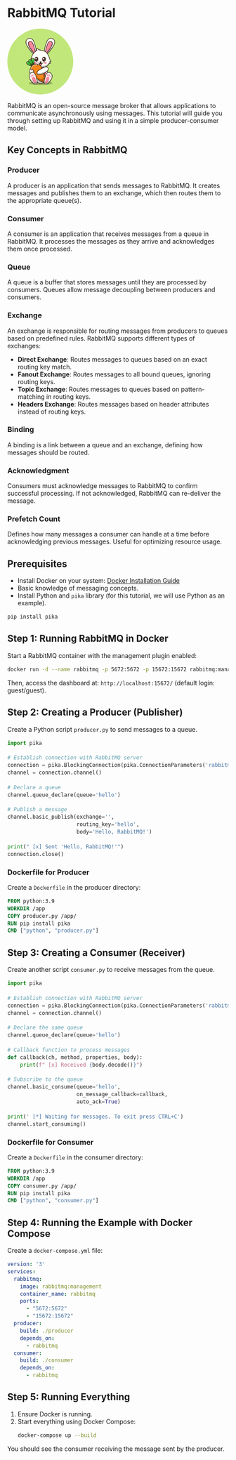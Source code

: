 # RabbitMQ Tutorial

<img src="bunny.jpg" width="150" height="150" style="border-radius: 50%;">

RabbitMQ is an open-source message broker that allows applications to communicate asynchronously using messages. This tutorial will guide you through setting up RabbitMQ and using it in a simple producer-consumer model.

## Key Concepts in RabbitMQ

### Producer
A producer is an application that sends messages to RabbitMQ. It creates messages and publishes them to an exchange, which then routes them to the appropriate queue(s).

### Consumer
A consumer is an application that receives messages from a queue in RabbitMQ. It processes the messages as they arrive and acknowledges them once processed.

### Queue
A queue is a buffer that stores messages until they are processed by consumers. Queues allow message decoupling between producers and consumers.

### Exchange
An exchange is responsible for routing messages from producers to queues based on predefined rules. RabbitMQ supports different types of exchanges:
- **Direct Exchange**: Routes messages to queues based on an exact routing key match.
- **Fanout Exchange**: Routes messages to all bound queues, ignoring routing keys.
- **Topic Exchange**: Routes messages to queues based on pattern-matching in routing keys.
- **Headers Exchange**: Routes messages based on header attributes instead of routing keys.

### Binding
A binding is a link between a queue and an exchange, defining how messages should be routed.

### Acknowledgment
Consumers must acknowledge messages to RabbitMQ to confirm successful processing. If not acknowledged, RabbitMQ can re-deliver the message.

### Prefetch Count
Defines how many messages a consumer can handle at a time before acknowledging previous messages. Useful for optimizing resource usage.

## Prerequisites

- Install Docker on your system: [Docker Installation Guide](https://docs.docker.com/get-docker/)
- Basic knowledge of messaging concepts.
- Install Python and `pika` library (for this tutorial, we will use Python as an example).

```sh
pip install pika
```

## Step 1: Running RabbitMQ in Docker

Start a RabbitMQ container with the management plugin enabled:

```sh
docker run -d --name rabbitmq -p 5672:5672 -p 15672:15672 rabbitmq:management
```

Then, access the dashboard at: `http://localhost:15672/` (default login: guest/guest).

## Step 2: Creating a Producer (Publisher)

Create a Python script `producer.py` to send messages to a queue.

```python
import pika

# Establish connection with RabbitMQ server
connection = pika.BlockingConnection(pika.ConnectionParameters('rabbitmq'))
channel = connection.channel()

# Declare a queue
channel.queue_declare(queue='hello')

# Publish a message
channel.basic_publish(exchange='',
                      routing_key='hello',
                      body='Hello, RabbitMQ!')

print(" [x] Sent 'Hello, RabbitMQ!'")
connection.close()
```

### Dockerfile for Producer

Create a `Dockerfile` in the producer directory:

```dockerfile
FROM python:3.9
WORKDIR /app
COPY producer.py /app/
RUN pip install pika
CMD ["python", "producer.py"]
```

## Step 3: Creating a Consumer (Receiver)

Create another script `consumer.py` to receive messages from the queue.

```python
import pika

# Establish connection with RabbitMQ server
connection = pika.BlockingConnection(pika.ConnectionParameters('rabbitmq'))
channel = connection.channel()

# Declare the same queue
channel.queue_declare(queue='hello')

# Callback function to process messages
def callback(ch, method, properties, body):
    print(f" [x] Received {body.decode()}")

# Subscribe to the queue
channel.basic_consume(queue='hello',
                      on_message_callback=callback,
                      auto_ack=True)

print(' [*] Waiting for messages. To exit press CTRL+C')
channel.start_consuming()
```

### Dockerfile for Consumer

Create a `Dockerfile` in the consumer directory:

```dockerfile
FROM python:3.9
WORKDIR /app
COPY consumer.py /app/
RUN pip install pika
CMD ["python", "consumer.py"]
```

## Step 4: Running the Example with Docker Compose

Create a `docker-compose.yml` file:

```yaml
version: '3'
services:
  rabbitmq:
    image: rabbitmq:management
    container_name: rabbitmq
    ports:
      - "5672:5672"
      - "15672:15672"
  producer:
    build: ./producer
    depends_on:
      - rabbitmq
  consumer:
    build: ./consumer
    depends_on:
      - rabbitmq
```

## Step 5: Running Everything

1. Ensure Docker is running.
2. Start everything using Docker Compose:
   ```sh
   docker-compose up --build
   ```

You should see the consumer receiving the message sent by the producer.


